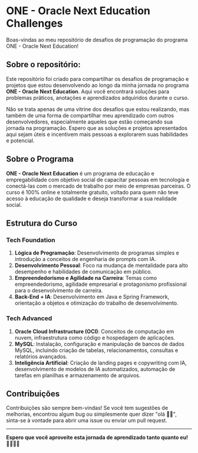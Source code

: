 # ONE - Oracle Next Education Challenges
Boas-vindas ao meu repositório de desafios de programação do programa ONE - Oracle Next Education!

## Sobre o repositório:
Este repositório foi criado para compartilhar os desafios de programação e projetos que estou desenvolvendo ao longo da minha jornada no programa **ONE - Oracle Next Education**. Aqui você encontrará soluções para problemas práticos, anotações e aprendizados adquiridos durante o curso.

Não se trata apenas de uma vitrine dos desafios que estou realizando, mas também de uma forma de compartilhar meu aprendizado com outros desenvolvedores, especialmente aqueles que estão começando sua jornada na programação. Espero que as soluções e projetos apresentados aqui sejam úteis e incentivem mais pessoas a explorarem suas habilidades e potencial.

## Sobre o Programa
**ONE - Oracle Next Education** é um programa de educação e empregabilidade com objetivo social de capacitar pessoas em tecnologia e conectá-las com o mercado de trabalho por meio de empresas parceiras. O curso é 100% online e totalmente gratuito, voltado para quem não teve acesso à educação de qualidade e deseja transformar a sua realidade social.

## Estrutura do Curso

### **Tech Foundation**
1. **Lógica de Programação**: Desenvolvimento de programas simples e introdução a conceitos de engenharia de prompts com IA.
2. **Desenvolvimento Pessoal**: Foco na mudança de mentalidade para alto desempenho e habilidades de comunicação em público.
3. **Empreendedorismo e Agilidade na Carreira**: Temas como empreendedorismo, agilidade empresarial e protagonismo profissional para o desenvolvimento de carreira.
4. **Back-End + IA**: Desenvolvimento em Java e Spring Framework, orientação a objetos e otimização do trabalho de desenvolvimento.

### **Tech Advanced**
1. **Oracle Cloud Infrastructure (OCI)**: Conceitos de computação em nuvem, infraestrutura como código e hospedagem de aplicações.
2. **MySQL**: Instalação, configuração e manipulação de bancos de dados MySQL, incluindo criação de tabelas, relacionamentos, consultas e relatórios avançados.
3. **Inteligência Artificial**: Criação de landing pages e copywriting com IA, desenvolvimento de modelos de IA automatizados, automação de tarefas em planilhas e armazenamento de arquivos.

## Contribuições 
Contribuições são sempre bem-vindas! Se você tem sugestões de melhorias, encontrou algum bug ou simplesmente quer dizer "olá 👋🏽", sinta-se à vontade para abrir uma issue ou enviar um pull request.

---

**Espero que você aproveite esta jornada de aprendizado tanto quanto eu!** 🚀👩🏽‍💻
